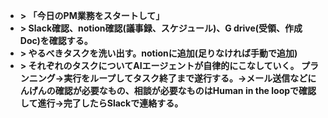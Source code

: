 

- **> 「今日のPM業務をスタートして」**
- **> Slack確認、notion確認(議事録、スケジュール)、G drive(受領、作成Doc)を確認する。**
- **> やるべきタスクを洗い出す。notionに追加(足りなければ手動で追加)**
- **> それぞれのタスクについてAIエージェントが自律的にこなしていく。
プランニング->実行をループしてタスク終了まで遂行する。->メール送信などにんげんの確認が必要なもの、相談が必要なものはHuman in the loopで確認して進行->完了したらSlackで連絡する。**